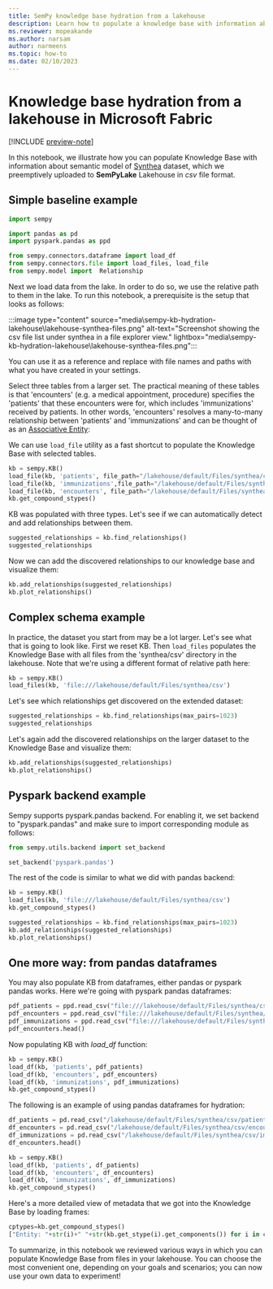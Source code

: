 ```yaml
---
title: SemPy knowledge base hydration from a lakehouse
description: Learn how to populate a knowledge base with information about a semantic model of Synthea uploaded to a lakehouse.
ms.reviewer: mopeakande
ms.author: narsam
author: narmeens
ms.topic: how-to 
ms.date: 02/10/2023
---
```


# Knowledge base hydration from a lakehouse in Microsoft Fabric

[!INCLUDE [preview-note](../includes/preview-note.md)]

In this notebook, we illustrate how you can populate Knowledge Base with information about semantic model of [Synthea](https://synthetichealth.github.io/synthea/) dataset, which we preemptively uploaded to **SemPyLake** Lakehouse in *csv* file format.

## Simple baseline example

```python
import sempy

import pandas as pd
import pyspark.pandas as ppd

from sempy.connectors.dataframe import load_df
from sempy.connectors.file import load_files, load_file
from sempy.model import  Relationship
```

Next we load data from the lake. In order to do so, we use the relative path to them in the lake. To run this notebook, a prerequisite is the setup that looks as follows:

:::image type="content" source="media\sempy-kb-hydration-lakehouse\lakehouse-synthea-files.png" alt-text="Screenshot showing the csv file list under synthea in a file explorer view." lightbox="media\sempy-kb-hydration-lakehouse\lakehouse-synthea-files.png":::

You can use it as a reference and replace with file names and paths with what you have created in your settings.

Select three tables from a larger set. The practical meaning of these tables is that 'encounters' (e.g. a medical appointment, procedure) specifies the 'patients' that these encounters were for, which includes 'immunizations' received by patients. In other words, 'encounters' resolves a many-to-many relationship between 'patients' and 'immunizations' and can be thought of as an [Associative Entity](https://en.wikipedia.org/wiki/Associative_entity):

We can use `load_file` utility as a fast shortcut to populate the Knowledge Base with selected tables.

```python
kb = sempy.KB()
load_file(kb, 'patients', file_path="/lakehouse/default/Files/synthea/csv/patients.csv")
load_file(kb, 'immunizations',file_path="/lakehouse/default/Files/synthea/csv/immunizations.csv")
load_file(kb, 'encounters', file_path="/lakehouse/default/Files/synthea/csv/encounters.csv")
kb.get_compound_stypes()
```

KB was populated with three types. Let's see if we can automatically detect and add relationships between them.

```python
suggested_relationships = kb.find_relationships()
suggested_relationships
```

Now we can add the discovered relationships to our knowledge base and visualize them:

```python
kb.add_relationships(suggested_relationships)
kb.plot_relationships()
```

## Complex schema example

In practice, the dataset you start from may be a lot larger. Let's see what that is going to look like. First we reset KB. Then `load_files` populates the Knowledge Base with all files from the 'synthea/csv' directory in the lakehouse. Note that we're using a different format of relative path here:

```python
kb = sempy.KB()
load_files(kb, 'file:///lakehouse/default/Files/synthea/csv')
```

Let's see which relationships get discovered on the extended dataset:

```python
suggested_relationships = kb.find_relationships(max_pairs=1023) 
suggested_relationships
```

Let's again add the discovered relationships on the larger dataset to the Knowledge Base and visualize them:

```python
kb.add_relationships(suggested_relationships)
kb.plot_relationships()
```

## Pyspark backend example

Sempy supports pyspark.pandas backend. For enabling it, we set backend to "pyspark.pandas" and make sure to import corresponding module as follows:

```python
from sempy.utils.backend import set_backend

set_backend('pyspark.pandas')
```

The rest of the code is similar to what we did with pandas backend:

```python
kb = sempy.KB()
load_files(kb, 'file:///lakehouse/default/Files/synthea/csv')
kb.get_compound_stypes()
```

```python
suggested_relationships = kb.find_relationships(max_pairs=1023)
kb.add_relationships(suggested_relationships)
kb.plot_relationships()
```

## One more way: from pandas dataframes

You may also populate KB from dataframes, either pandas or pyspark pandas works. Here we're going with pyspark pandas dataframes:

```python
pdf_patients = ppd.read_csv("file:///lakehouse/default/Files/synthea/csv/patients.csv")
pdf_encounters = ppd.read_csv("file:///lakehouse/default/Files/synthea/csv/encounters.csv")
pdf_immunizations = ppd.read_csv("file:///lakehouse/default/Files/synthea/csv/immunizations.csv")
pdf_encounters.head()
```

Now populating KB with *load_df* function:

```python
kb = sempy.KB()
load_df(kb, 'patients', pdf_patients)
load_df(kb, 'encounters', pdf_encounters)
load_df(kb, 'immunizations', pdf_immunizations)
kb.get_compound_stypes()
```

The following is an example of using pandas dataframes for hydration:

```python
df_patients = pd.read_csv("/lakehouse/default/Files/synthea/csv/patients.csv")
df_encounters = pd.read_csv("/lakehouse/default/Files/synthea/csv/encounters.csv")
df_immunizations = pd.read_csv("/lakehouse/default/Files/synthea/csv/immunizations.csv")
df_encounters.head()
```

```python
kb = sempy.KB()
load_df(kb, 'patients', df_patients)
load_df(kb, 'encounters', df_encounters)
load_df(kb, 'immunizations', df_immunizations)
kb.get_compound_stypes()
```

Here's a more detailed view of metadata that we got into the Knowledge Base by loading frames:

```python
cptypes=kb.get_compound_stypes()
["Entity: "+str(i)+" "+str(kb.get_stype(i).get_components()) for i in cptypes]
```

To summarize, in this notebook we reviewed various ways in which you can populate Knowledge Base from files in your lakehouse. You can choose the most convenient one, depending on your goals and scenarios; you can now use your own data to experiment!
